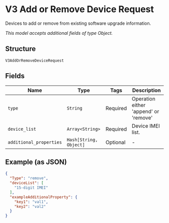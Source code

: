 
# V3 Add or Remove Device Request

Devices to add or remove from existing software upgrade information.

*This model accepts additional fields of type Object.*

## Structure

`V3AddOrRemoveDeviceRequest`

## Fields

| Name | Type | Tags | Description |
|  --- | --- | --- | --- |
| `type` | `String` | Required | Operation either 'append' or 'remove' |
| `device_list` | `Array<String>` | Required | Device IMEI list. |
| `additional_properties` | `Hash[String, Object]` | Optional | - |

## Example (as JSON)

```json
{
  "Type": "remove",
  "deviceList": [
    "15-digit IMEI"
  ],
  "exampleAdditionalProperty": {
    "key1": "val1",
    "key2": "val2"
  }
}
```

